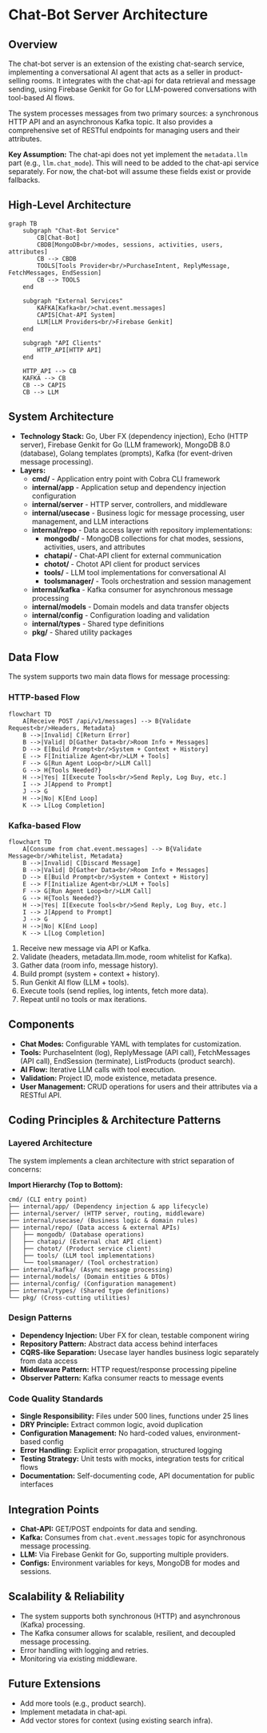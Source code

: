 # Chat-Bot Server Architecture

## Overview

The chat-bot server is an extension of the existing chat-search service, implementing a conversational AI agent that acts as a seller in product-selling rooms. It integrates with the chat-api for data retrieval and message sending, using Firebase Genkit for Go for LLM-powered conversations with tool-based AI flows.

The system processes messages from two primary sources: a synchronous HTTP API and an asynchronous Kafka topic. It also provides a comprehensive set of RESTful endpoints for managing users and their attributes.

**Key Assumption:** The chat-api does not yet implement the `metadata.llm` part (e.g., `llm.chat_mode`). This will need to be added to the chat-api service separately. For now, the chat-bot will assume these fields exist or provide fallbacks.

## High-Level Architecture

```mermaid
graph TB
    subgraph "Chat-Bot Service"
        CB[Chat-Bot]
        CBDB[MongoDB<br/>modes, sessions, activities, users, attributes]
        CB --> CBDB
        TOOLS[Tools Provider<br/>PurchaseIntent, ReplyMessage, FetchMessages, EndSession]
        CB --> TOOLS
    end

    subgraph "External Services"
        KAFKA[Kafka<br/>chat.event.messages]
        CAPIS[Chat-API System]
        LLM[LLM Providers<br/>Firebase Genkit]
    end

    subgraph "API Clients"
        HTTP_API[HTTP API]
    end

    HTTP_API --> CB
    KAFKA --> CB
    CB --> CAPIS
    CB --> LLM
```

## System Architecture

- **Technology Stack:** Go, Uber FX (dependency injection), Echo (HTTP server), Firebase Genkit for Go (LLM framework), MongoDB 8.0 (database), Golang templates (prompts), Kafka (for event-driven message processing).
- **Layers:**
  - **cmd/** - Application entry point with Cobra CLI framework
  - **internal/app** - Application setup and dependency injection configuration
  - **internal/server** - HTTP server, controllers, and middleware
  - **internal/usecase** - Business logic for message processing, user management, and LLM interactions
  - **internal/repo** - Data access layer with repository implementations:
    - **mongodb/** - MongoDB collections for chat modes, sessions, activities, users, and attributes
    - **chatapi/** - Chat-API client for external communication
    - **chotot/** - Chotot API client for product services
    - **tools/** - LLM tool implementations for conversational AI
    - **toolsmanager/** - Tools orchestration and session management
  - **internal/kafka** - Kafka consumer for asynchronous message processing
  - **internal/models** - Domain models and data transfer objects
  - **internal/config** - Configuration loading and validation
  - **internal/types** - Shared type definitions
  - **pkg/** - Shared utility packages

## Data Flow

The system supports two main data flows for message processing:

### HTTP-based Flow

```mermaid
flowchart TD
    A[Receive POST /api/v1/messages] --> B{Validate Request<br/>Headers, Metadata}
    B -->|Invalid| C[Return Error]
    B -->|Valid| D[Gather Data<br/>Room Info + Messages]
    D --> E[Build Prompt<br/>System + Context + History]
    E --> F[Initialize Agent<br/>LLM + Tools]
    F --> G[Run Agent Loop<br/>LLM Call]
    G --> H{Tools Needed?}
    H -->|Yes| I[Execute Tools<br/>Send Reply, Log Buy, etc.]
    I --> J[Append to Prompt]
    J --> G
    H -->|No| K[End Loop]
    K --> L[Log Completion]
```

### Kafka-based Flow

```mermaid
flowchart TD
    A[Consume from chat.event.messages] --> B{Validate Message<br/>Whitelist, Metadata}
    B -->|Invalid| C[Discard Message]
    B -->|Valid| D[Gather Data<br/>Room Info + Messages]
    D --> E[Build Prompt<br/>System + Context + History]
    E --> F[Initialize Agent<br/>LLM + Tools]
    F --> G[Run Agent Loop<br/>LLM Call]
    G --> H{Tools Needed?}
    H -->|Yes| I[Execute Tools<br/>Send Reply, Log Buy, etc.]
    I --> J[Append to Prompt]
    J --> G
    H -->|No| K[End Loop]
    K --> L[Log Completion]
```

1. Receive new message via API or Kafka.
2. Validate (headers, metadata.llm.mode, room whitelist for Kafka).
3. Gather data (room info, message history).
4. Build prompt (system + context + history).
5. Run Genkit AI flow (LLM + tools).
6. Execute tools (send replies, log intents, fetch more data).
7. Repeat until no tools or max iterations.

## Components

- **Chat Modes:** Configurable YAML with templates for customization.
- **Tools:** PurchaseIntent (log), ReplyMessage (API call), FetchMessages (API call), EndSession (terminate), ListProducts (product search).
- **AI Flow:** Iterative LLM calls with tool execution.
- **Validation:** Project ID, mode existence, metadata presence.
- **User Management:** CRUD operations for users and their attributes via a RESTful API.

## Coding Principles & Architecture Patterns

### Layered Architecture

The system implements a clean architecture with strict separation of concerns:

**Import Hierarchy (Top to Bottom):**

```
cmd/ (CLI entry point)
├── internal/app/ (Dependency injection & app lifecycle)
├── internal/server/ (HTTP server, routing, middleware)
├── internal/usecase/ (Business logic & domain rules)
├── internal/repo/ (Data access & external APIs)
│   ├── mongodb/ (Database operations)
│   ├── chatapi/ (External chat API client)
│   ├── chotot/ (Product service client)
│   ├── tools/ (LLM tool implementations)
│   └── toolsmanager/ (Tool orchestration)
├── internal/kafka/ (Async message processing)
├── internal/models/ (Domain entities & DTOs)
├── internal/config/ (Configuration management)
├── internal/types/ (Shared type definitions)
└── pkg/ (Cross-cutting utilities)
```

### Design Patterns

- **Dependency Injection:** Uber FX for clean, testable component wiring
- **Repository Pattern:** Abstract data access behind interfaces
- **CQRS-like Separation:** Usecase layer handles business logic separately from data access
- **Middleware Pattern:** HTTP request/response processing pipeline
- **Observer Pattern:** Kafka consumer reacts to message events

### Code Quality Standards

- **Single Responsibility:** Files under 500 lines, functions under 25 lines
- **DRY Principle:** Extract common logic, avoid duplication
- **Configuration Management:** No hard-coded values, environment-based config
- **Error Handling:** Explicit error propagation, structured logging
- **Testing Strategy:** Unit tests with mocks, integration tests for critical flows
- **Documentation:** Self-documenting code, API documentation for public interfaces

## Integration Points

- **Chat-API:** GET/POST endpoints for data and sending.
- **Kafka:** Consumes from `chat.event.messages` topic for asynchronous message processing.
- **LLM:** Via Firebase Genkit for Go, supporting multiple providers.
- **Configs:** Environment variables for keys, MongoDB for modes and sessions.

## Scalability & Reliability

- The system supports both synchronous (HTTP) and asynchronous (Kafka) processing.
- The Kafka consumer allows for scalable, resilient, and decoupled message processing.
- Error handling with logging and retries.
- Monitoring via existing middleware.

## Future Extensions

- Add more tools (e.g., product search).
- Implement metadata in chat-api.
- Add vector stores for context (using existing search infra).
